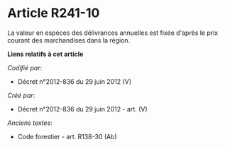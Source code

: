 # Article R241-10

La valeur en espèces des délivrances annuelles est fixée d'après le prix courant des marchandises dans la région.

**Liens relatifs à cet article**

_Codifié par_:

  - Décret n°2012-836 du 29 juin 2012 (V)

_Créé par_:

  - Décret n°2012-836 du 29 juin 2012 - art. (V)

_Anciens textes_:

  - Code forestier - art. R138-30 (Ab)
